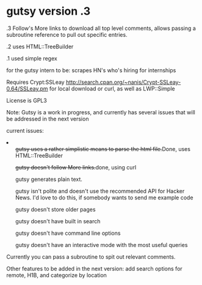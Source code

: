 gutsy version .3
=====

.3 Follow's More links to download all top level comments, allows passing a subroutine reference to pull out specific entries.

.2 uses HTML::TreeBuilder

.1 used simple regex

for the gutsy intern to be: scrapes HN's who's hiring for internships

Requires Crypt:SSLeay http://search.cpan.org/~nanis/Crypt-SSLeay-0.64/SSLeay.pm for local download or curl, as well as LWP::Simple

License is GPL3

Note: Gutsy is a work in progress, and currently has several issues that will be addressed in the next version

current issues:
<li>
<ul><del>gutsy uses a rather simplistic means to parse the html file.</del>Done, uses HTML::TreeBuilder</ul>
<ul><del>gutsy doesn't follow More links.</del>done, using curl </ul>

<ul>gutsy generates plain text.</ul>

<ul>gutsy isn't polite and doesn't use the recommended API for Hacker News.  I'd love to do this, if somebody wants to send me example code</ul>

<ul>gutsy doesn't store older pages</ul>
<ul>gutsy doesn't have built in search</ul>
<ul>gutsy doesn't have command line options</ul>
<ul>gutsy doesn't have an interactive mode with the most useful queries</ul>

</li>



Currently you can pass a subroutine to spit out relevant comments.

Other features to be added in the next version: 
add search options for remote, H1B, and categorize by location

